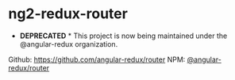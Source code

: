 # ng2-redux-router

* **DEPRECATED** * This project is now being maintained under the @angular-redux organization.

Github: https://github.com/angular-redux/router
NPM: [@angular-redux/router](https://www.npmjs.com/package/@angular-redux/router)
